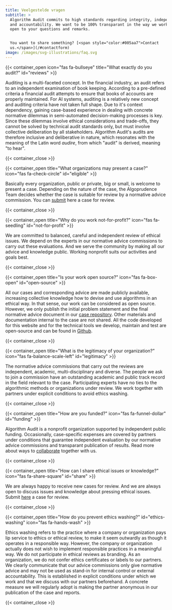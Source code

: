 ```yaml
---
title: Veelgestelde vragen
subtitle: >
  Algorithm Audit commits to high standards regarding integrity, independence
  and accountability. We want to be 100% transparant in the way we work. We are
  open to your questions and remarks.


  You want to share something? [<span style="color:#005aa7">Contact
  us.</span>](/#contactform)
image: /images/svg-illustrations/faq.svg
---
```


{{< container_open icon="fas fa-bullseye" title="What exactly do you audit?" id="reviews" >}}

Auditing is a multi-faceted concept. In the financial industry, an audit refers to an independent examination of book keeping. According to a pre-defined criteria a financial audit attempts to ensure that books of accounts are properly maintained. For AI systems, auditing is a relatively new concept and auditing criteria have not taken full shape. Due to it's context dependency, gaining case-based experience in dealing with concrete normative dilemmas in semi-automated decision-making processes is key. Since these dilemmas involve ethical considerations and trade-offs, they cannot be solved by technical audit standards only, but must involve collective deliberation by all stakeholders. Algorithm Audit's audits are therefore inclusive and deliberative in nature, which resonates with the meaning of the Latin word *audire*, from which "audit" is derived, meaning "to hear".

{{< container_close >}}

{{< container_open title="What organizations may present a case?" icon="fas fa-check-circle" id="eligible" >}}

Basically every organization, public or private, big or small, is welcome to present a case. Depending on the nature of the case, the Algoprudence Team decides whether the case is suitable for review by a normative advice commission. You can [submit](/algoprudence/submit-a-case/) here a case for review.

{{< container_close >}}

{{< container_open title="Why do you work not-for-profit?" icon="fas fa-seedling" id="not-for-profit" >}}

We are committed to balanced, careful and independent review of ethical issues. We depend on the experts in our normative advice commissions to carry out these evaluations. And we serve the community by making all our advice and knowledge public. Working nonprofit suits our activities and goals best.

{{< container_close >}}

{{< container_open title="Is your work open source?" icon="fas fa-box-open" id="open-source" >}}

All our cases and corresponding advice are made publicly available, increasing collective knowledge how to devise and use algorithms in an ethical way. In that sense, our work can be considered as open source. However, we only publish the initial problem statement and the final normative advice document in our [case repository](/algoprudence/). Other materials and documentation internal to the case are not shared. All the code developed for this website and for the technical tools we develop, maintain and test are open-source and can be found in [Github](https://github.com/NGO-Algorithm-Audit). 

{{< container_close >}}

{{< container_open title="What is the legitimacy of your organization?" icon="fas fa-balance-scale-left" id="legitimacy" >}}

The normative advice commissions that carry out the reviews are independent, academic, multi-disciplinary and diverse. The people we ask to join a commission have an outstanding academic and public track record in the field relevant to the case. Participating experts have no ties to the algorithmic methods or organizations under review. We work together with partners under explicit conditions to avoid ethics washing.

{{< container_close >}}

{{< container_open title="How are you funded?" icon="fas fa-funnel-dollar" id="funding" >}}

Algorithm Audit is a nonprofit organization supported by independent public funding. Occasionally, case-specific expenses are covered by partners under conditions that guarantee independent evaluation by our normative advice commissions and transparant publication of results. Read more about ways to [collaborate](/knowledge-platform/collaboration/) together with us.

{{< container_close >}}

{{< container_open title="How can I share ethical issues or knowledge?" icon="fas fa-share-square" id="share" >}}

We are always happy to receive new cases for review. And we are always open to discuss issues and knowledge about pressing ethical issues. Submit [here](/algoprudence/submit-a-case/) a case for review.

{{< container_close >}}

{{< container_open title="How do you prevent ethics washing?" id="ethics-washing" icon="fas fa-hands-wash" >}}

Ethics washing refers to the practice where a company or organization pays lip service to ethics or ethical review, to make it seem outwardly as though it operates in a responsible way. However, the company or organization actually does not wish to implement responsible practices in a meaningful way. We do not participate in ethical reviews as branding. As an organization, we do not confer ethics certificates or labels to our partners. We clearly communicate that our advice commissions only give normative advice and may not be used as stand-in for internal control or external accountability. This is established in explicit conditions under which we work and that we discuss with our partners beforehand. A concrete measure we will regularly adopt is making the partner anonymous in our publication of the case and reports.

{{< container_close >}}
